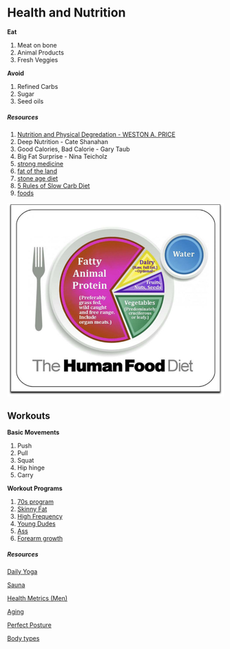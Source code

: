 # Health and Nutrition




**Eat**
1. Meat on bone
1. Animal Products
1. Fresh Veggies


**Avoid**
1. Refined Carbs
1. Sugar
1. Seed oils


##### Resources

1. [Nutrition and Physical Degredation - WESTON A. PRICE](http://gutenberg.net.au/ebooks02/0200251h.html)
1. Deep Nutrition - Cate Shanahan
1. Good Calories, Bad Calorie - Gary Taub
1. Big Fat Surprise - Nina Teicholz
1. [strong medicine](strong-medicine-blake-donaldson.pdf)
1. [fat of the land](the-fat-of-the-land-vilhjalmur-stefansson.pdf)
1. [stone age diet](the-stone-age-diet-walter-l-voegtlin.pdf)
1. [5 Rules of Slow Carb Diet](slow-carb-diet-5-rules.md)
1. [foods](slow_carb_foods.md)

![human food diet](human-food-diet.png)

## Workouts


**Basic Movements**

1. Push
1. Pull
1. Squat
1. Hip hinge
1. Carry

**Workout Programs**

1. [70s program](70s-bulk.md)
1. [Skinny Fat](ajac_skinny_fat.md)
1. [High Frequency](high-frequency-program.md)
1. [Young Dudes](young-person-workout-routine-3m.md)
1. [Ass](Ass-workout.md)
1. [Forearm growth](bicep-forearm-growth.md)

##### Resources

[Daily Yoga](https://www.youtube.com/watch?v=RhbtJn9vcyc&list=PLRysCgw7PeiEqppXyRc6Y2EmM37ZioZeP)

[Sauna](Sauna-benefits.md)

[Health Metrics (Men)](Health-metrics.md)

[Aging](Aging.md)

[Perfect Posture](perfect-posture.md)

[Body types](bodytypes.md)




